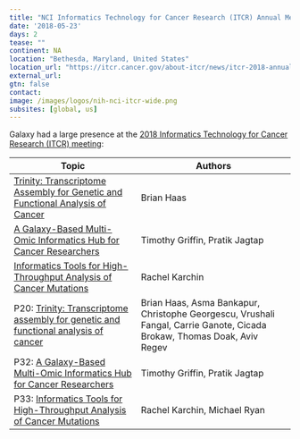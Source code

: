 ```yaml
---
title: "NCI Informatics Technology for Cancer Research (ITCR) Annual Meeting 2018"
date: '2018-05-23'
days: 2
tease: ""
continent: NA
location: "Bethesda, Maryland, United States"
location_url: "https://itcr.cancer.gov/about-itcr/news/itcr-2018-annual-meeting-presentations-now-available#"
external_url: 
gtn: false
contact: 
image: /images/logos/nih-nci-itcr-wide.png
subsites: [global, us]
---
```


Galaxy had a large presence at the [2018 Informatics Technology for Cancer Research (ITCR) meeting](https://itcr.cancer.gov/about-itcr/news/itcr-2018-annual-meeting-presentations-now-available#):

| Topic | Authors |
| ---- | ---- |
| [Trinity: Transcriptome Assembly for Genetic and Functional Analysis of Cancer](https://drive.google.com/file/d/1zXG_DvdHRPS9f1P_2o_JR9DusGRaZhoo/view?usp=sharing) | Brian Haas |
| [A Galaxy-Based Multi-Omic Informatics Hub for Cancer Researchers](https://drive.google.com/file/d/1Q7ILl9iCn-YdBpJFoqXYgBhe6AKzRWVT/view?usp=sharing) | Timothy Griffin, Pratik Jagtap |
| [Informatics Tools for High-Throughput Analysis of Cancer Mutations](https://drive.google.com/file/d/1cL804Sgikj6CD5cCu0Cqr8KVMU8ymIaN/view?usp=sharing) | Rachel Karchin |
| P20: [Trinity: Transcriptome assembly for genetic and functional analysis of cancer](https://itcr.cancer.gov/sites/default/files/ITCR%202018%20Annual%20Meeting%20Poster%20Abstract%20Book.pdf#page=26)| Brian Haas, Asma Bankapur, Christophe Georgescu, Vrushali Fangal, Carrie Ganote, Cicada Brokaw, Thomas Doak, Aviv Regev |
| P32: [A Galaxy-Based Multi-Omic Informatics Hub for Cancer Researchers](https://itcr.cancer.gov/sites/default/files/ITCR%202018%20Annual%20Meeting%20Poster%20Abstract%20Book.pdf#page=38) | Timothy Griffin, Pratik Jagtap |
| P33: [Informatics Tools for High-Throughput Analysis of Cancer Mutations](https://itcr.cancer.gov/sites/default/files/ITCR%202018%20Annual%20Meeting%20Poster%20Abstract%20Book.pdf#page=39) | Rachel Karchin, Michael Ryan |
